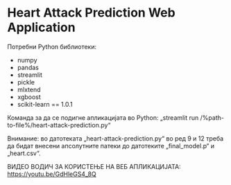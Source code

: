 # Heart Attack Prediction Web Application

Потребни Python библиотеки:
- numpy
- pandas
- streamlit
- pickle
- mlxtend
- xgboost
- scikit-learn == 1.0.1

Команда за да се подигне апликацијата во Python: „streamlit run /%path-to-file%/heart-attack-prediction.py“

Внимание: во датотеката „heart-attack-prediction.py“ во ред 9 и 12 треба да бидат внесени апсолутните патеки до датотеките „final_model.p“ и „heart.csv“.

ВИДЕО ВОДИЧ ЗА КОРИСТЕЊЕ НА ВЕБ АПЛИКАЦИЈАТА: https://youtu.be/GdHleGS4_8Q
